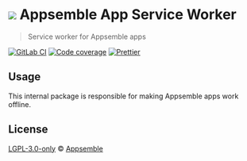 # ![](https://gitlab.com/appsemble/appsemble/-/raw/0.20.29/config/assets/logo.svg) Appsemble App Service Worker

> Service worker for Appsemble apps

[![GitLab CI](https://gitlab.com/appsemble/appsemble/badges/0.20.29/pipeline.svg)](https://gitlab.com/appsemble/appsemble/-/releases/0.20.29)
[![Code coverage](https://codecov.io/gl/appsemble/appsemble/branch/0.20.29/graph/badge.svg)](https://codecov.io/gl/appsemble/appsemble)
[![Prettier](https://img.shields.io/badge/code_style-prettier-ff69b4.svg)](https://prettier.io)

## Usage

This internal package is responsible for making Appsemble apps work offline.

## License

[LGPL-3.0-only](https://gitlab.com/appsemble/appsemble/-/blob/0.20.29/LICENSE.md) ©
[Appsemble](https://appsemble.com)
